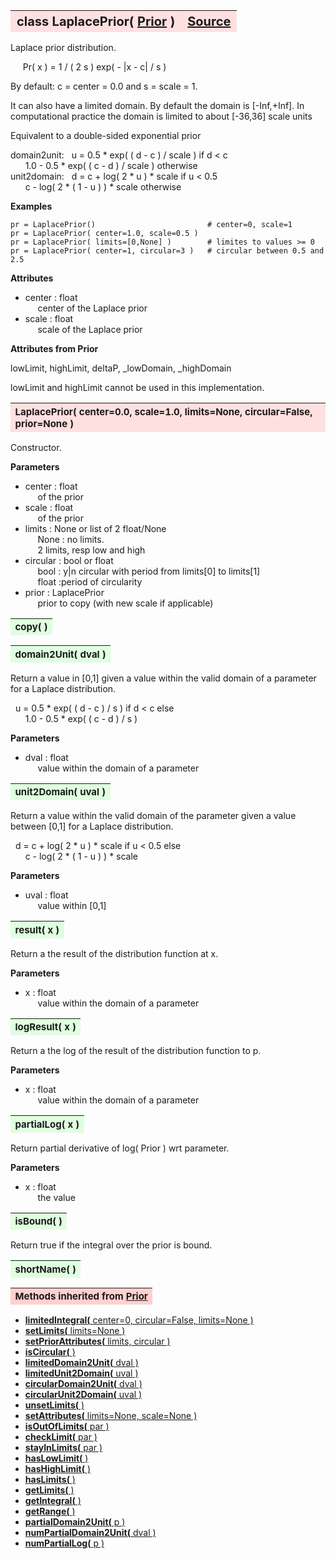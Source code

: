 ---
---
<br><br>

<a name="LaplacePrior"></a>
<table><thead style="background-color:#FFE0E0; width:100%; font-size:20px"><tr><th style="text-align:left">
<strong>class LaplacePrior(</strong> <a href="./Prior.html">Prior</a> )</th><th style="text-align:right"><a href=https://github.com/dokester/BayesicFitting/blob/master/BayesicFitting/source/LaplacePrior.py target=_blank>Source</a></th></tr></thead></table>
<p>

Laplace prior distribution.

&nbsp;&nbsp;&nbsp;&nbsp; Pr( x ) = 1 / ( 2 s ) exp( - |x - c| / s )<br>

By default: c = center = 0.0 and s = scale = 1.

It can also have a limited domain.
By default the domain is [-Inf,+Inf].
In computational practice the domain is limited to about [-36,36] scale units

Equivalent to a double-sided exponential prior

domain2unit: 
&nbsp; u = 0.5 * exp( ( d - c ) / scale )             if d < c<br>
&nbsp;&nbsp;&nbsp;&nbsp;&nbsp; 1.0 - 0.5 * exp( ( c - d ) / scale )       otherwise<br>
unit2domain: 
&nbsp; d = c + log( 2 * u ) * scale                   if u < 0.5<br>
&nbsp;&nbsp;&nbsp;&nbsp;&nbsp; c - log( 2 * ( 1 - u ) ) * scale           otherwise<br>

<b>Examples</b>

    pr = LaplacePrior()                         # center=0, scale=1
    pr = LaplacePrior( center=1.0, scale=0.5 )
    pr = LaplacePrior( limits=[0,None] )        # limites to values >= 0
    pr = LaplacePrior( center=1, circular=3 )   # circular between 0.5 and 2.5

<b>Attributes</b>

* center  :  float<br>
&nbsp;&nbsp;&nbsp;&nbsp; center of the Laplace prior<br>
* scale  :  float<br>
&nbsp;&nbsp;&nbsp;&nbsp; scale of the Laplace prior<br>

<b>Attributes from Prior</b>

lowLimit, highLimit, deltaP, _lowDomain, _highDomain

lowLimit and highLimit cannot be used in this implementation.


<a name="LaplacePrior"></a>
<table><thead style="background-color:#FFE0E0; width:100%; font-size:15px"><tr><th style="text-align:left">
<strong>LaplacePrior(</strong> center=0.0, scale=1.0, limits=None, circular=False, prior=None )
</th></tr></thead></table>
<p>

Constructor.

<b>Parameters</b>

* center  :  float<br>
&nbsp;&nbsp;&nbsp;&nbsp; of the prior<br>
* scale  :  float<br>
&nbsp;&nbsp;&nbsp;&nbsp; of the prior<br>
* limits  :  None or list of 2 float/None<br>
&nbsp;&nbsp;&nbsp;&nbsp; None : no limits.<br>
&nbsp;&nbsp;&nbsp;&nbsp; 2 limits, resp low and high<br>
* circular  :  bool or float<br>
&nbsp;&nbsp;&nbsp;&nbsp; bool : y|n circular with period from limits[0] to limits[1]<br>
&nbsp;&nbsp;&nbsp;&nbsp; float :period of circularity<br>
* prior  :  LaplacePrior<br>
&nbsp;&nbsp;&nbsp;&nbsp; prior to copy (with new scale if applicable)<br>


<a name="copy"></a>
<table><thead style="background-color:#E0FFE0; width:100%; font-size:15px"><tr><th style="text-align:left">
<strong>copy(</strong> )
</th></tr></thead></table>
<p>
<a name="domain2Unit"></a>
<table><thead style="background-color:#E0FFE0; width:100%; font-size:15px"><tr><th style="text-align:left">
<strong>domain2Unit(</strong> dval )
</th></tr></thead></table>
<p>

Return a value in [0,1] given a value within the valid domain of
a parameter for a Laplace distribution.

&nbsp; u = 0.5 * exp( ( d - c ) / s )       if d < c else<br>
&nbsp;&nbsp;&nbsp;&nbsp;&nbsp; 1.0 - 0.5 * exp( ( c - d ) / s )<br>

<b>Parameters</b>

* dval  :  float<br>
&nbsp;&nbsp;&nbsp;&nbsp; value within the domain of a parameter<br>


<a name="unit2Domain"></a>
<table><thead style="background-color:#E0FFE0; width:100%; font-size:15px"><tr><th style="text-align:left">
<strong>unit2Domain(</strong> uval )
</th></tr></thead></table>
<p>

Return a value within the valid domain of the parameter given a value
between [0,1] for a Laplace distribution.

&nbsp; d = c + log( 2 * u ) * scale           if u < 0.5 else<br>
&nbsp;&nbsp;&nbsp;&nbsp;&nbsp; c - log( 2 * ( 1 - u ) ) * scale<br>

<b>Parameters</b>

* uval  :  float<br>
&nbsp;&nbsp;&nbsp;&nbsp; value within [0,1]<br>


<a name="result"></a>
<table><thead style="background-color:#E0FFE0; width:100%; font-size:15px"><tr><th style="text-align:left">
<strong>result(</strong> x )
</th></tr></thead></table>
<p>

Return a the result of the distribution function at x.

<b>Parameters</b>

* x  :  float<br>
&nbsp;&nbsp;&nbsp;&nbsp; value within the domain of a parameter<br>


<a name="logResult"></a>
<table><thead style="background-color:#E0FFE0; width:100%; font-size:15px"><tr><th style="text-align:left">
<strong>logResult(</strong> x )
</th></tr></thead></table>
<p>

Return a the log of the result of the distribution function to p.

<b>Parameters</b>

* x  :  float<br>
&nbsp;&nbsp;&nbsp;&nbsp; value within the domain of a parameter<br>


<a name="partialLog"></a>
<table><thead style="background-color:#E0FFE0; width:100%; font-size:15px"><tr><th style="text-align:left">
<strong>partialLog(</strong> x )
</th></tr></thead></table>
<p>

Return partial derivative of log( Prior ) wrt parameter.

<b>Parameters</b>

* x  :  float<br>
&nbsp;&nbsp;&nbsp;&nbsp; the value<br>


<a name="isBound"></a>
<table><thead style="background-color:#E0FFE0; width:100%; font-size:15px"><tr><th style="text-align:left">
<strong>isBound(</strong> )
</th></tr></thead></table>
<p>
Return true if the integral over the prior is bound. 

<a name="shortName"></a>
<table><thead style="background-color:#E0FFE0; width:100%; font-size:15px"><tr><th style="text-align:left">
<strong>shortName(</strong> ) 
</th></tr></thead></table>
<p>
<table><thead style="background-color:#FFD0D0; width:100%; font-size:15px"><tr><th style="text-align:left">
<strong>Methods inherited from</strong> <a href="./Prior.html">Prior</a></th></tr></thead></table>


* [<strong>limitedIntegral(</strong> center=0, circular=False, limits=None ) ](./Prior.md#limitedIntegral)
* [<strong>setLimits(</strong> limits=None )](./Prior.md#setLimits)
* [<strong>setPriorAttributes(</strong> limits, circular ) ](./Prior.md#setPriorAttributes)
* [<strong>isCircular(</strong> ) ](./Prior.md#isCircular)
* [<strong>limitedDomain2Unit(</strong> dval ) ](./Prior.md#limitedDomain2Unit)
* [<strong>limitedUnit2Domain(</strong> uval ) ](./Prior.md#limitedUnit2Domain)
* [<strong>circularDomain2Unit(</strong> dval ) ](./Prior.md#circularDomain2Unit)
* [<strong>circularUnit2Domain(</strong> uval ) ](./Prior.md#circularUnit2Domain)
* [<strong>unsetLimits(</strong> )](./Prior.md#unsetLimits)
* [<strong>setAttributes(</strong> limits=None, scale=None ) ](./Prior.md#setAttributes)
* [<strong>isOutOfLimits(</strong> par )](./Prior.md#isOutOfLimits)
* [<strong>checkLimit(</strong> par )](./Prior.md#checkLimit)
* [<strong>stayInLimits(</strong> par )](./Prior.md#stayInLimits)
* [<strong>hasLowLimit(</strong> )](./Prior.md#hasLowLimit)
* [<strong>hasHighLimit(</strong> )](./Prior.md#hasHighLimit)
* [<strong>hasLimits(</strong> )](./Prior.md#hasLimits)
* [<strong>getLimits(</strong> )](./Prior.md#getLimits)
* [<strong>getIntegral(</strong> ) ](./Prior.md#getIntegral)
* [<strong>getRange(</strong> )](./Prior.md#getRange)
* [<strong>partialDomain2Unit(</strong> p )](./Prior.md#partialDomain2Unit)
* [<strong>numPartialDomain2Unit(</strong> dval )](./Prior.md#numPartialDomain2Unit)
* [<strong>numPartialLog(</strong> p )](./Prior.md#numPartialLog)
